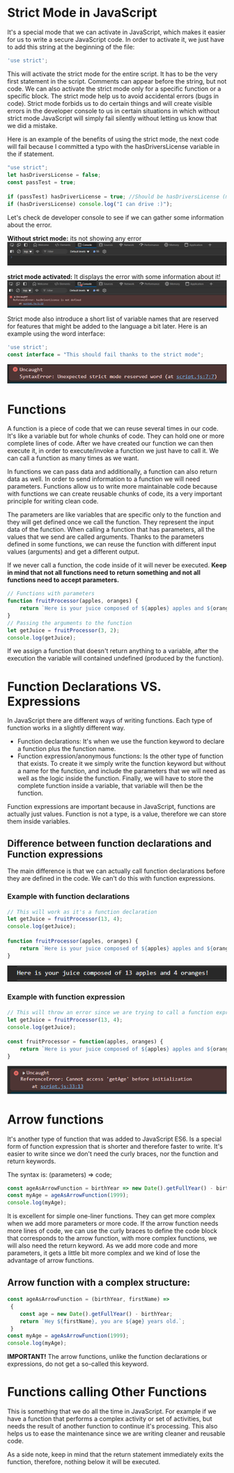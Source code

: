 # Strict Mode in JavaScript
It's a special mode that we can activate in JavaScript, which makes it easier for us to write a secure JavaScript code. In order to activate it, we just have to add this string at the beginning of the file:
```js
'use strict';
```
This will activate the strict mode for the entire script. It has to be the very first statement in the script. Comments can appear before the string, but not code. We can also activate the strict mode only for a specific function or a specific block. The strict mode help us to avoid accidental errors (bugs in code). Strict mode forbids us to do certain things and will create visible errors in the developer console to us in certain situations in which without strict mode JavaScript will simply fail silently without letting us know that we did a mistake.

Here is an example of the benefits of using the strict mode, the next code will fail because I committed a typo with the hasDriversLicense variable in the if statement.

```js
"use strict";
let hasDriversLicense = false;
const passTest = true;

if (passTest) hasDriverLicense = true; //Should be hasDriversLicense (missing an s)
if (hasDriversLicense) console.log("I can drive :)");
```
Let's check de developer console to see if we can gather some information about the error.

__Without strict mode:__
its not showing any error
![console without strict mode activated](/Fundamentals-Part-2/images-for-course-notes/image.png)

__strict mode activated:__
It displays the error with some information about it!
![console with strict mode activated](/Fundamentals-Part-2/images-for-course-notes/image-1.png)

Strict mode also introduce a short list of variable names that are reserved for features that might be added to the language a bit later. Here is an example using the word interface:

```js
'use strict';
const interface = "This should fail thanks to the strict mode";
```
![trying to use a future reserved word](/Fundamentals-Part-2/images-for-course-notes/image-2.png)

# Functions
A function is a piece of code that we can reuse several times in our code. It's like a variable but for whole chunks of code.
They can hold one or more complete lines of code. After we have created our function we can then execute it, in order to execute/invoke a function we just have to call it. We can call a function as many times as we want.

In functions we can pass data and additionally, a function can also return data as well. In order to send information to a function we will need parameters. Functions allow us to write more maintainable code because with functions we can create reusable chunks of code, its a very important principle for writing clean code. 

The parameters are like variables that are specific only to the function and they will get defined once we call the function. They represent the input data of the function. When calling a function that has parameters, all the values that we send are called arguments. Thanks to the parameters defined in some functions, we can reuse the function with different input values (arguments) and get a different output. 

If we never call a function, the code inside of it will never be executed. __Keep in mind that not all functions need to return something and not all functions need to accept parameters.__
```js
// Functions with parameters
function fruitProcessor(apples, oranges) {
    return `Here is your juice composed of ${apples} apples and ${oranges} oranges!`
}
// Passing the arguments to the function
let getJuice = fruitProcessor(3, 2);
console.log(getJuice);
```
If we assign a function that doesn't return anything to a variable, after the execution the variable will contained undefined (produced by the function).

# Function Declarations VS. Expressions
In JavaScript there are different ways of writing functions. Each type of function works in a slightly different way.

- Function declarations: It's when we use the function keyword to declare a function plus the function name.
- Function expression/anonymous functions: Is the other type of function that exists. To create it we simply write the function keyword but without a name for the function, and include the parameters that we will need as well as the logic inside the function. Finally, we will have to store the complete function inside a variable, that variable will then be the function.

Function expressions are important because in JavaScript, functions are actually just values. Function is not a type, is a value, therefore we can store them inside variables.

## Difference between function declarations and Function expressions
The main difference is that we can actually call function declarations before they are defined in the code. We can't do this with function expressions.

### Example with function declarations
```js
// This will work as it's a function declaration
let getJuice = fruitProcessor(13, 4);
console.log(getJuice);

function fruitProcessor(apples, oranges) {
    return `Here is your juice composed of ${apples} apples and ${oranges} oranges!`
}
```
![calling a function declaration before it's definition](/Fundamentals-Part-2/images-for-course-notes/function-declaration-example.png)

### Example with function expression
```js
// This will throw an error since we are trying to call a function expression before it's defined
let getJuice = fruitProcessor(13, 4);
console.log(getJuice);

const fruitProcessor = function(apples, oranges) {
    return `Here is your juice composed of ${apples} apples and ${oranges} oranges!`
}
```
![calling a function expression before it's definition](/Fundamentals-Part-2/images-for-course-notes/function-expression-example.png)

# Arrow functions
It's another type of function that was added to JavaScript ES6. Is a special form of function expression that is shorter and therefore faster to write. It's easier to write since we don't need the curly braces, nor the function and return keywords.

The syntax is: 
(parameters) => code;
```js
const ageAsArrowFunction = birthYear => new Date().getFullYear() - birthYear;
const myAge = ageAsArrowFunction(1999);
console.log(myAge);
```
It is excellent for simple one-liner functions. They can get more complex when we add more parameters or more code. If the arrow function needs more lines of code, we can use the curly braces to define the code block that corresponds to the arrow function, with more complex functions, we will also need the return keyword. As we add more code and more parameters, it gets a little bit more complex and we kind of lose the advantage of arrow functions.

## Arrow function with a complex structure:
```js
const ageAsArrowFunction = (birthYear, firstName) =>
 {
    const age = new Date().getFullYear() - birthYear;
    return `Hey ${firstName}, you are ${age} years old.`;
 }
const myAge = ageAsArrowFunction(1999);
console.log(myAge);
```
__IMPORTANT!__ The arrow functions, unlike the function declarations or expressions, do not get a so-called this keyword.

# Functions calling Other Functions
This is something that we do all the time in JavaScript. For example if we have a function that performs a complex activity or set of activities, but needs the result of another function to continue it's processing. This also helps us to ease the maintenance since we are writing cleaner and reusable code.

As a side note, keep in mind that the return statement immediately exits the function, therefore, nothing below it will be executed.
